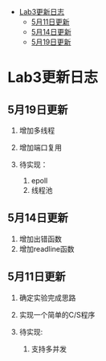 * [Lab3更新日志](#Lab3更新日志)
	* [5月11日更新](#5月11日更新)
	* [5月14日更新](#5月14日更新)
	* [5月19日更新](#5月19日更新)

# Lab3更新日志

## 5月19日更新
1. 增加多线程
2. 增加端口复用

3. 待实现：
	1. epoll
	2. 线程池

## 5月14日更新
1. 增加出错函数
2. 增加readline函数

## 5月11日更新
1. 确定实验完成思路
2. 实现一个简单的C/S程序

3. 待实现:
	1. 支持多并发
